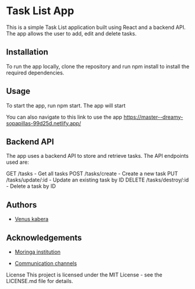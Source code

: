 # Task List App
This is a simple Task List application built using React and a backend API. The app allows the user to add, edit and delete tasks.

## Installation
To run the app locally, clone the repository and run npm install to install the required dependencies.

## Usage
To start the app, run npm start. The app will start

You can also navigate to this link to use the app https://master--dreamy-sopapillas-99d25d.netlify.app/

## Backend API
The app uses a backend API to store and retrieve tasks. The API endpoints used are:

GET /tasks - Get all tasks
POST /tasks/create - Create a new task
PUT /tasks/update/:id - Update an existing task by ID
DELETE /tasks/destroy/:id - Delete a task by ID

## Authors

- [Venus kabera](https://github.com/venus714)


## Acknowledgements

 - [Moringa institution](https://morigaschool.com/courses/software-engineering-course-online/?gclid=EAIaIQobChMIhITYvvHJ-wIVA_Z3Ch3w1AafEAAYASAAEgI2IfD_BwE)
 
 - [Communication channels](https://app.slack.com/client/T0101L740P4/D04C40BEAG2)
 

License
This project is licensed under the MIT License - see the LICENSE.md file for details.



